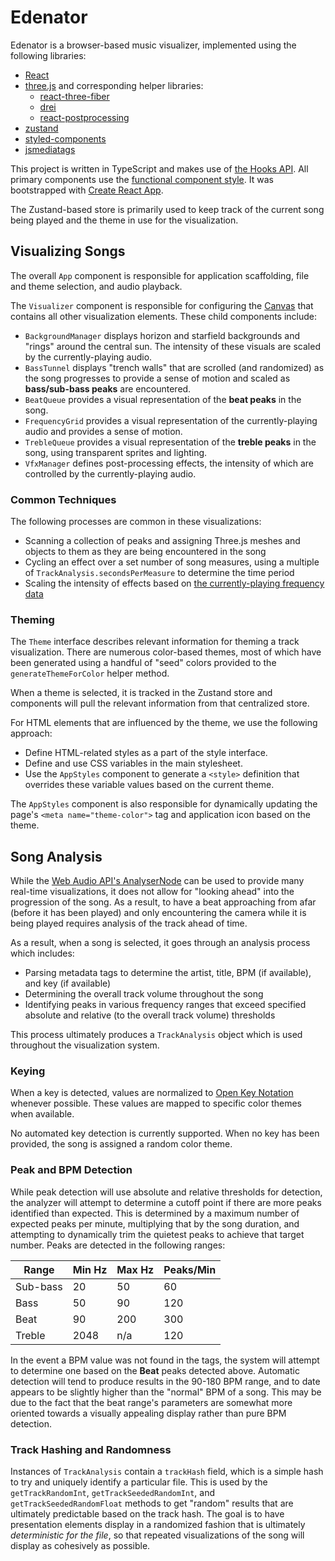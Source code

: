 # Edenator

Edenator is a browser-based music visualizer, implemented using the following libraries:

- [React](https://reactjs.org/)
- [three.js](https://threejs.org/) and corresponding helper libraries:
  - [react-three-fiber](https://docs.pmnd.rs/react-three-fiber/getting-started/introduction)
  - [drei](https://docs.pmnd.rs/drei/introduction)
  - [react-postprocessing](https://docs.pmnd.rs/react-postprocessing/introduction)
- [zustand](https://docs.pmnd.rs/zustand/introduction)
- [styled-components](https://styled-components.com/)
- [jsmediatags](https://github.com/aadsm/jsmediatags)

This project is written in TypeScript and makes use of [the Hooks API](https://reactjs.org/docs/hooks-intro.html). All primary components use the [functional component style](https://reactjs.org/docs/components-and-props.html#function-and-class-components). It was bootstrapped with [Create React App](https://github.com/facebook/create-react-app).

The Zustand-based store is primarily used to keep track of the current song being played and the theme in use for the visualization.

## Visualizing Songs

The overall `App` component is responsible for application scaffolding, file and theme selection, and audio playback.

The `Visualizer` component is responsible for configuring the [Canvas](https://docs.pmnd.rs/react-three-fiber/api/canvas) that contains all other visualization elements. These child components include:

- `BackgroundManager` displays horizon and starfield backgrounds and "rings" around the central sun. The intensity of these visuals are scaled by the currently-playing audio.
- `BassTunnel` displays "trench walls" that are scrolled (and randomized) as the song progresses to provide a sense of motion and scaled as **bass/sub-bass peaks** are encountered.
- `BeatQueue` provides a visual representation of the **beat peaks** in the song.
- `FrequencyGrid` provides a visual representation of the currently-playing audio and provides a sense of motion.
- `TrebleQueue` provides a visual representation of the **treble peaks** in the song, using transparent sprites and lighting.
- `VfxManager` defines post-processing effects, the intensity of which are controlled by the currently-playing audio.

### Common Techniques

The following processes are common in these visualizations:

- Scanning a collection of peaks and assigning Three.js meshes and objects to them as they are being encountered in the song
- Cycling an effect over a set number of song measures, using a multiple of `TrackAnalysis.secondsPerMeasure` to determine the time period
- Scaling the intensity of effects based on [the currently-playing frequency data](https://developer.mozilla.org/en-US/docs/Web/API/AnalyserNode/getByteFrequencyData)

### Theming

The `Theme` interface describes relevant information for theming a track visualization. There are numerous color-based themes, most of which have been generated using a handful of "seed" colors provided to the `generateThemeForColor` helper method.

When a theme is selected, it is tracked in the Zustand store and components will pull the relevant information from that centralized store.

For HTML elements that are influenced by the theme, we use the following approach:

- Define HTML-related styles as a part of the style interface.
- Define and use CSS variables in the main stylesheet.
- Use the `AppStyles` component to generate a `<style>` definition that overrides these variable values based on the current theme.

The `AppStyles` component is also responsible for dynamically updating the page's `<meta name="theme-color">` tag and application icon based on the theme.

## Song Analysis

While the [Web Audio API's AnalyserNode](https://developer.mozilla.org/en-US/docs/Web/API/AnalyserNode) can be used to provide many real-time visualizations, it does not allow for "looking ahead" into the progression of the song. As a result, to have a beat approaching from afar (before it has been played) and only encountering the camera while it is being played requires analysis of the track ahead of time.

As a result, when a song is selected, it goes through an analysis process which includes:

- Parsing metadata tags to determine the artist, title, BPM (if available), and key (if available)
- Determining the overall track volume throughout the song
- Identifying peaks in various frequency ranges that exceed specified absolute and relative (to the overall track volume) thresholds

This process ultimately produces a `TrackAnalysis` object which is used throughout the visualization system.

### Keying

When a key is detected, values are normalized to [Open Key Notation](https://www.beatunes.com/en/open-key-notation.html) whenever possible. These values are mapped to specific color themes when available.

No automated key detection is currently supported. When no key has been provided, the song is assigned a random color theme.

### Peak and BPM Detection

While peak detection will use absolute and relative thresholds for detection, the analyzer will attempt to determine a cutoff point if there are more peaks identified than expected. This is determined by a maximum number of expected peaks per minute, multiplying that by the song duration, and attempting to dynamically trim the quietest peaks to achieve that target number. Peaks are detected in the following ranges:

| Range        | Min Hz  | Max Hz  | Peaks/Min  |
|--------------|---------|---------|------------|
| Sub-bass     |      20 |      50 |         60 |
| Bass         |      50 |      90 |        120 |
| Beat         |      90 |     200 |        300 |
| Treble       |    2048 |     n/a |        120 |

In the event a BPM value was not found in the tags, the system will attempt to determine one based on the **Beat** peaks detected above. Automatic detection will tend to produce results in the 90-180 BPM range, and to date appears to be slightly higher than the "normal" BPM of a song. This may be due to the fact that the beat range's parameters are somewhat more oriented towards a visually appealing display rather than pure BPM detection.

### Track Hashing and Randomness

Instances of `TrackAnalysis` contain a `trackHash` field, which is a simple hash to try and uniquely identify a particular file. This is used by the `getTrackRandomInt`, `getTrackSeededRandomInt`, and `getTrackSeededRandomFloat` methods to get "random" results that are ultimately predictable based on the track hash. The goal is to have presentation elements display in a randomized fashion that is ultimately _deterministic for the file_, so that repeated visualizations of the song will display as cohesively as possible.
